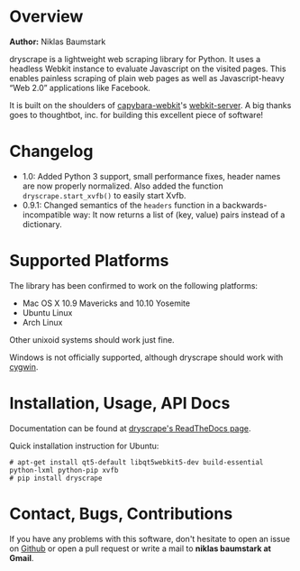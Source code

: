 # Overview

**Author:** Niklas Baumstark

dryscrape is a lightweight web scraping library for Python. It uses a 
headless Webkit instance to evaluate Javascript on the visited pages. This 
enables painless scraping of plain web pages as well as Javascript-heavy 
“Web 2.0” applications like
Facebook.

It is built on the shoulders of
[capybara-webkit](https://github.com/thoughtbot/capybara-webkit)'s 
[webkit-server](https://github.com/niklasb/webkit-server). A big thanks goes 
to thoughtbot, inc. for building this excellent piece of software!

# Changelog

* 1.0: Added Python 3 support, small performance fixes, header names are now
  properly normalized. Also added the function `dryscrape.start_xvfb()` to
  easily start Xvfb.
* 0.9.1: Changed semantics of the `headers` function in
  a backwards-incompatible way: It now returns a list of (key, value)
  pairs instead of a dictionary.

# Supported Platforms

The library has been confirmed to work on the following platforms:

* Mac OS X 10.9 Mavericks and 10.10 Yosemite
* Ubuntu Linux
* Arch Linux

Other unixoid systems should work just fine.

Windows is not officially supported, although dryscrape should work
with [cygwin](https://www.cygwin.com/).

# Installation, Usage, API Docs

Documentation can be found at 
[dryscrape's ReadTheDocs page](http://readthedocs.org/docs/dryscrape/).

Quick installation instruction for Ubuntu:

    # apt-get install qt5-default libqt5webkit5-dev build-essential python-lxml python-pip xvfb
    # pip install dryscrape

# Contact, Bugs, Contributions

If you have any problems with this software, don't hesitate to open an
issue on [Github](https://github.com/niklasb/dryscrape) or open a pull
request or write a mail to **niklas baumstark at Gmail**.
